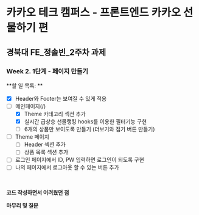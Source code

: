 # 카카오 테크 캠퍼스 - 프론트엔드 카카오 선물하기 편

## **경북대 FE\_정솔빈\_2주차 과제**

### Week 2. 1단계 - 페이지 만들기

**할 일 목록: **

- [x] Header와 Footer는 보여질 수 있게 적용
- [ ] 메인페이지(/)
  - [x] Theme 카테고리 섹션 추가
  - [x] 실시간 급상승 선물랭킹 hooks를 이용한 필터기능 구현
  - [ ] 6개의 상품만 보이도록 만들기 (더보기와 접기 버튼 만들기)
- [ ] Theme 페이지
  - [ ] Header 섹션 추가
  - [ ] 상품 목록 섹션 추가
- [ ] 로그인 페이지에서 ID, PW 입력하면 로그인이 되도록 구현
- [ ] 나의 페이지에서 로그아웃 할 수 있는 버튼 추가

</br>

**코드 작성하면서 어려웠던 점**

**마무리 및 질문**
